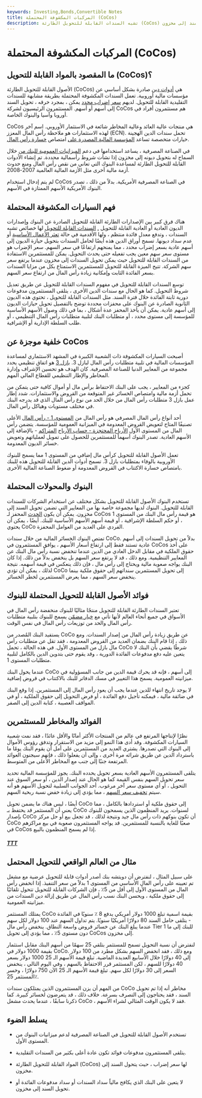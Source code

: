 ```yaml
---
keywords: Investing,Bonds,Convertible Notes
title: المركبات المكشوفة المحتملة (CoCos)
description: تشبه السندات القابلة للتحويل الطارئة (CoCos) السندات التقليدية القابلة للتحويل من حيث وجود سعر إضراب ، وهو تكلفة المخزون عندما يتحول السند إلى مخزون.
---
```


# المركبات المكشوفة المحتملة (CoCos)
## ما المقصود بالمواد القابلة للتحويل (CoCos)؟

الأصول القابلة للتحويل الطارئة (CoCos) هي [أدوات دين](/debtinstrument) صادرة بشكل أساسي عن مؤسسات مالية أوروبية. تعمل السندات المكشوفة المحتملة بطريقة مشابهة للسندات التقليدية القابلة للتحويل. لديهم [سعر إضراب محدد](/strikeprice) يمكن ، بمجرد خرقه ، تحويل السند إلى أسهم أو أسهم. المستثمرون الرئيسيون لشركة CoCos هم مستثمرون أفراد في أوروبا وآسيا والبنوك الخاصة.

CoCos هي منتجات عالية العائد وعالية المخاطر شائعة في الاستثمار الأوروبي. اسم آخر لهذه الاستثمارات هو ملاحظة رأس المال المعزز (ECN). تحمل سندات الدين الهجينة خيارات متخصصة تساعد [المؤسسة المالية المصدرة على](/financialinstitution) امتصاص [خسارة رأس المال](/capitalloss).

في الصناعة المصرفية ، يساعد استخدامها في دعم [الميزانيات العمومية للبنك من](/balancesheet) خلال السماح له بتحويل ديونه إلى مخزون إذا نشأت شروط رأسمالية محددة. تم إنشاء الأدوات القابلة للتحويل الطارئة لمساعدة البنوك التي تعاني من نقص رأس المال ومنع حدوث أزمة مالية أخرى مثل الأزمة المالية العالمية 2007-2008.

لم يتم إدخال استخدام CoCos في الصناعة المصرفية الأمريكية. بدلاً من ذلك ، تصدر البنوك الأمريكية الأسهم الممتازة في الأسهم.

## فهم السيارات المكشوفة المحتملة

هناك فرق كبير بين الإصدارات الطارئة القابلة للتحويل الصادرة عن البنوك وإصدارات الديون العادية أو العادية القابلة للتحويل [.](/plainvanilla) [السندات القابلة للتحويل](/convertiblebond) لها خصائص تشبه السندات ، وتدفع معدل فائدة منتظم ، ولها الأقدمية في حالة [تعثر الأعمال الأساسية](/default2) أو عدم سداد ديونها. تسمح أوراق الدين هذه أيضًا لحامل السندات بتحويل حيازة الديون إلى أسهم عادية بسعر إضراب محدد ، مما يمنحهم ارتفاعًا في سعر السهم. سعر الإضراب هو مستوى سعر سهم معين يجب تفعيله حتى يحدث التحويل. يمكن للمستثمرين الاستفادة من السندات القابلة للتحويل حيث يمكن تحويل السندات إلى مخزون عندما يرتفع سعر سهم الشركة. تتيح الميزة القابلة للتحويل للمستثمرين الاستمتاع بكل من مزايا السندات بسعر الفائدة الثابت وإمكانية زيادة رأس المال من ارتفاع سعر السهم.

توسع السندات القابلة للتحويل في مفهوم السندات القابلة للتحويل عن طريق تعديل شروط التحويل. كما هو الحال مع سندات الدين الأخرى ، يتلقى المستثمرون مدفوعات دورية ثابتة الفائدة خلال فترة السند. مثل السندات القابلة للتحويل ، تحتوي هذه الديون الثانوية الصادرة عن البنوك على محفزات محددة توضح بالتفصيل تحويل حيازات الديون إلى أسهم عادية. يمكن أن يأخذ المحفز عدة أشكال ، بما في ذلك وصول الأسهم الأساسية للمؤسسة إلى مستوى محدد ، أو متطلبات البنك لتلبية متطلبات رأس المال التنظيمي ، أو طلب السلطة الإدارية أو الإشرافية.

## خلفية موجزة عن CoCos

أصبحت السيارات المكشوفة ذات الشعبية الكبيرة في المشهد الاستثماري لمساعدة المؤسسات المالية في تلبية متطلبات رأس المال لبازل 3. [بازل 3](/basell-iii) هو اتفاق تنظيمي يحدد مجموعة من المعايير الدنيا للصناعة المصرفية. كان الهدف هو تحسين الإشراف وإدارة المخاطر والإطار التنظيمي للقطاع المالي المهم.

كجزء من المعايير ، يجب على البنك الاحتفاظ برأس مال أو أموال كافية حتى يتمكن من تحمل أزمة مالية وامتصاص الخسائر غير المتوقعة من القروض والاستثمارات. شدد إطار عمل بازل 3 متطلبات رأس المال من خلال الحد من نوع رأس المال الذي قد يدرجه البنك في مختلف مستويات وهياكل رأس المال.

أحد أنواع رأس المال المصرفي هو رأس المال من [المستوى 1 - رأس المال](/tier1capital) الأعلى تصنيفًا المتاح لتعويض القروض المعدومة في الميزانية العمومية للمؤسسة. يتضمن رأس المال من المستوى الأول [الأرباح المحتجزة - حساب الأرباح](/retainedearnings) [المتراكم](/retainedearnings) - بالإضافة إلى الأسهم العادية. تصدر البنوك أسهماً للمستثمرين للحصول على تمويل لعملياتهم وتعويض خسائر الديون المعدومة.

تعمل الأصول القابلة للتحويل كرأس مال إضافي من المستوى 1 مما يسمح للبنوك الأوروبية بالوفاء بمتطلبات بازل 3. تسمح أدوات الدين القابلة للتحويل هذه للبنك بامتصاص خسارة الاكتتاب في القروض المعدومة أو ضغوط الصناعة المالية الأخرى.

## البنوك والمحولات المحتملة

تستخدم البنوك الأصول القابلة للتحويل بشكل مختلف عن استخدام الشركات للسندات القابلة للتحويل. البنوك لديها مجموعة خاصة بها من المعايير التي تضمن تحويل السند إلى مخزون. يمكن أن يكون [الحدث](/triggeringevent) المحفز لـ CoCos هو قيمة رأس مال البنك من المستوى 1 ، أو حكم السلطة الإشرافية ، أو قيمة أسهم الأسهم الأساسية للبنك. أيضًا ، يمكن أن يحتوي CoCo الفردي على العديد من العوامل المحفزة.

تمتص البنوك الخسائر المالية من خلال سندات CoCo. بدلاً من تحويل السندات إلى أسهم عادية تستند فقط إلى ارتفاع أسعار الأسهم ، يوافق المستثمرون في CoCos على أخذ حقوق الملكية في مقابل الدخل العادي من الدين عندما تنخفض نسبة رأس مال البنك عن المعايير التنظيمية. ومع ذلك ، قد لا يرتفع سعر السهم بل ينخفض بدلاً من ذلك. إذا كان البنك يواجه صعوبة مالية ويحتاج إلى رأس مال ، فإن ذلك ينعكس في قيمة أسهمه. نتيجة لذلك ، يمكن أن تؤدي CoCo إلى تحويل المستثمرين سنداتهم إلى حقوق ملكية بينما ينخفض سعر السهم ، مما يعرض المستثمرين لخطر الخسائر.

## فوائد الأصول القابلة للتحويل المحتملة للبنوك

تعتبر السندات الطارئة القابلة للتحويل منتجًا مثاليًا للبنوك منخفضة رأس المال في الأسواق في جميع أنحاء العالم لأنها تأتي مع [خيار مضمّن](/embeddedoption) يسمح للبنوك بتلبية متطلبات رأس المال والحد من توزيعات رأس المال في نفس الوقت.

يستفيد البنك المُصدر من CoCo عن طريق زيادة رأس المال من إصدار السندات. ومع ذلك ، إذا قام البنك بضمان العديد من القروض المعدومة ، فقد تقل عن متطلبات رأس مال بازل من المستوى الأول. في هذه الحالة ، تحمل CoCo شرطًا يقضي بأن البنك لا يتعين عليه دفع مدفوعات الفائدة الدورية ، وقد يقوم حتى بتدوين الدين بالكامل لتلبية متطلبات المستوى 1.

عندما يحول البنك CoCo إلى أسهم ، فإنه قد يحرك قيمة الدين من جانب المسؤولية في ميزانيته العمومية. يسمح هذا التغيير في مسك الدفاتر للبنك بالاكتتاب في قروض إضافية.

لا يوجد تاريخ انتهاء للدين عندما يجب أن يعود رأس المال إلى المستثمرين. إذا وقع البنك في ضائقة مالية ، فيمكنه تأجيل دفع الفائدة ، أو فرض التحويل إلى حقوق الملكية ، أو في المواقف العصيبة ، كتابة الدين إلى الصفر.

## الفوائد والمخاطر للمستثمرين

نظرًا لإنتاجها المرتفع في عالم من المنتجات الأكثر أمانًا والأقل عائدًا ، فقد نمت شعبية السيارات المكشوفة. وقد أدى هذا النمو إلى مزيد من الاستقرار وتدفق رؤوس الأموال إلى البنوك التي تصدرها. يشتري العديد من المستثمرين على أمل أن يقوم البنك يومًا ما باسترداد الدين عن طريق شرائه مرة أخرى ، وإلى أن يفعلوا ذلك ، فإنهم سيجنون العوائد المرتفعة جنبًا إلى جنب مع المخاطر الأعلى من المتوسط.

يتلقى المستثمرون الأسهم العادية بسعر تحويل يحدده البنك. يجوز للمؤسسة المالية تحديد سعر تحويل السهم بنفس القيمة كما هو الحال عند إصدار الدين ، أو سعر السوق عند التحويل ، أو أي مستوى سعر آخر مرغوب. أحد الجوانب السلبية لتحويل الأسهم هو أنه سيتم [تخفيف سعر السهم](/dilution) ، مما يؤدي إلى زيادة خفض نسبة ربحية السهم.

أيضًا ، ليس هناك ما يضمن تحويل CoCo إلى حقوق ملكية أو استردادها بالكامل ، مما يعني أن المستثمر قد يحتفظ بـ CoCo لسنوات. يريد المنظمون الذين يسمحون للبنوك بإصدار CoCo أن تكون بنوكهم ذات رأس مال جيد ونتيجة لذلك ، قد تجعل بيع أو حل مركز CoCo صعبًا للغاية بالنسبة للمستثمرين. قد يواجه المستثمرون صعوبة في بيع مراكزهم في CoCos إذا لم يسمح المنظمون بالبيع.

<h5> <a href=""> TTT </a> </h5>

## مثال من العالم الواقعي للتحويل المحتمل

على سبيل المثال ، لنفترض أن دويتشه بنك أصدر أدوات قابلة للتحويل عرضية مع مشغل تم تعيينه على رأس المال الأساسي من المستوى 1 بدلاً من سعر التنفيذ. إذا انخفض رأس المال من المستوى الأول إلى أقل من 5٪ ، فإن الشركات القابلة للتحويل تتحول تلقائيًا إلى حقوق ملكية ، ويحسن البنك نسب رأس المال عن طريق إزالة دين السندات من ميزانيته العمومية.

يمتلك المستثمر CoCo بقيمة اسمية تبلغ 1000 دولار أمريكي يدفع 8 ٪ سنويًا في الفائدة - يتلقى حامل السند 80 دولارًا أمريكيًا سنويًا. يتم تداول السهم عند 100 دولار لكل سهم عندما يبلغ البنك عن خسائر قروض واسعة النطاق. ينخفض رأس مال Tier 1 للبنك إلى ما دون مستوى 5٪ ، مما يؤدي إلى تحويل CoCos إلى مخزون.

لنفترض أن نسبة التحويل تسمح للمستثمر بتلقي 25 سهمًا من أسهم البنك مقابل استثمار بقيمة 1000 دولار في CoCo. ومع ذلك ، فقد انخفض السهم بشكل مطرد من 100 دولار إلى 40 دولارًا خلال الأسابيع العديدة الماضية. تبلغ قيمة الأسهم الـ 25 1000 دولار بسعر 40 دولارًا للسهم ، لكن المستثمر قرر الاحتفاظ بالسهم ، وفي اليوم التالي ، ينخفض السعر إلى 30 دولارًا لكل سهم. تبلغ قيمة الأسهم الـ 25 الآن 750 دولارًا ، وخسر المستثمر 25٪.

من المهم أن يزن المستثمرون الذين يمتلكون سندات CoCo مخاطر أنه إذا تم تحويل السند ، فقد يحتاجون إلى التصرف بسرعة. خلاف ذلك ، قد يتعرضون لخسائر كبيرة. كما ذكرنا سابقًا ، عندما يحدث مشغل CoCo ، فقد لا يكون الوقت المثالي لشراء الأسهم.

## يسلط الضوء

- تستخدم الأصول القابلة للتحويل في الصناعة المصرفية لدعم ميزانيات البنوك من المستوى الأول.

- يتلقى المستثمرون مدفوعات فوائد تكون عادة أعلى بكثير من السندات التقليدية.

- المواد القابلة للتحويل الطارئة (CoCos) لها سعر إضراب ، حيث يتحول السند إلى مخزون.

- لا يتعين على البنك الذي يكافح مالياً سداد السندات أو سداد مدفوعات الفائدة أو تحويل السند إلى مخزون.

